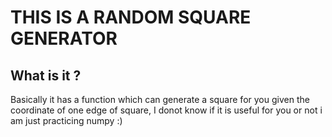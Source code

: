 # THIS IS A RANDOM SQUARE GENERATOR 

## What is it ?
Basically it has a function which can generate a square for you given the coordinate of one edge of square, 
I donot know if it is useful for you or not i am just practicing numpy :)
